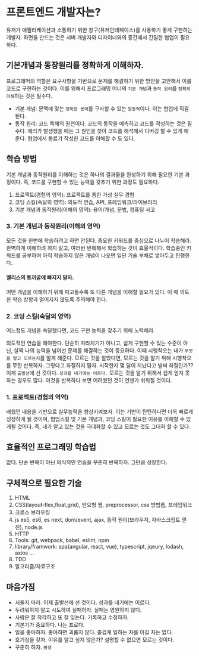# 프론트엔드 개발자는?
유저가 애필리케이션과 소통하기 위한 창구(유저인테페이스)를 사용하기 좋게 구현하는 개발자. 화면을 만드는 것은 서버 개발자와 디자이너와의 중간에서 긴밀한 협업이 필요하다.

## 기본개념과 동장원리를 정확하게 이해하자.
프로그래머의 역할은 요구사항을 기반으로 문제를 해결하기 위한 방안을 고안해서 이를 코드로 구현하는 것이다. 이를 위해서 프로그래밍 어너의 `기본 개념`과 `동작 원리`를 `정확히 이해`하는 것은 필수다.

- 기본 개념: 문맥에 맞는 `정확한 용어`를 구사할 수 있는 `원동력`이다. 이는 협업에 직결된다.
- 동작 원리: 코드 독해의 원천이다. 코드의 동작을 예측하고 코드를 작성하는 것은 필수다. 에러가 발생했을 때는 그 원인을 찾아 코드를 해석해서 디버깅 할 수 있게 해준다. 협업에서 동료가 작성한 코드를 이해할 수 도 있다. 

## 학습 방법
기본 개념과 동작원리를 이해하는 것은 하나의 결과물을 완성하기 위해 필요한 기본 과정이다. 즉, 코드를 구현할 수 있는 능력을 갖추기 위한 과정도 필요하다.

1. 프로젝트(경험의 영역): 프로젝트를 통한 가상 실무 경험
2. 코딩 스킬(숙달의 영역): 의도적 연습, API, 프레임워크/라이브러리
3. 기본 개념과 동작원리(이해의 영역): 용어/개념, 문법, 컴퓨팅 사고


### 3. 기본 개념과 동작원리(이해의 영역)
모든 것을 한번에 학습하려고 하면 안된다. 중요한 키워드를 중심으로 나누어 학습해라. 완벽하게 이해하려 하지 말고, 여러번 반복해서 학습하는 것이 효율적이다.
학습중인 키워드를 공부하며 아직 학습하지 않은 개념이 나오면 일단 기술 부채로 쌓아두고 진행한다.

#### 엘리스의 토끼굴에 빠지지 말자.
어떤 개념을 이해하기 위해 파고들수록 또 다른 개념을 이해할 필요가 있다. 이 때 의도한 학습 방향과 멀어지지 않도록 주의해야 한다.

### 2. 코딩 스킬(숙달의 영역)
어느정도 개념을 숙달했다면, 코드 구현 능력을 갖추기 위해 노력해라. 

의도적인 연습을 해야한다. 단순히 따라치기가 아니고, 쉽게 구현할 수 있는 수준이 아닌, 살짝 나의 능력을 넘어선 문제를 해결하는 것이 중요하다. 이때 시행착오는 내가 `무엇을 알고 모르는지`를 알게 해준다.
모르는 것을 알았다면, 모르는 것을 알기 위해 시행착오를 무한 반복하자. 그렇다고 좌절하지 말자. 시작한지 몇 달이 지났다고 벌써 좌절인가?? 이제 `출발선`에 선 것이다. `성과를 내기에는 이르다.` 모르는 것을 알기 위해서 쉽게 얻지 못하는 경우도 많다. 
이것을 반복하다 보면 어려웠던 것이 언젠가 쉬워질 것이다.

### 1. 프로젝트(경험의 역역)
배웠던 내용을 기반으로 실무능력을 향상키켜보자. 이는 기반이 탄탄하다면 더욱 빠르게 성장하게 될 것이며, 협업스킬 및 기본 개념과, 코딩 스킬이 필요한 이유를 이해할 수 있게될 것이다.
즉, 내가 알고 있는 것을 극대화할 수 있고 모르는 것도 그대화 할 수 있다.

## 효율적인 프로그래밍 학습법
없다. 단순 반복이 아닌 의식적인 연습을 꾸준히 반복하자. 그만큼 성장한다.

## 구체적으로 필요한 기술
1. HTML
2. CSS(layout-flex,float,grid), 반으형 웹, preprocessor, css 방법롭, 프레임워크
3. 크로스 브라우징
4. js es5, es6, es next, dom/event, ajax, 동작 원리(브라우저, 자바스크립트 엔진), node.js
5. HTTP
6. Tools: git, webpack, babel, eslint, npm
7. library/framwork: spa(angular, react, vue), typescript, jqeury, lodash, axios ...
8. TDD
9. 알고리즘/자료구조

## 마음가짐
- 서둘지 마라. 이제 출발선에 선 것이다. 성과를 내기에는 이르다.
- 두려워하지 말고 시도하여 실패하자. 실패는 영원하지 않다.
- 사람은 잘 착각하고 또 잘 잊는다. 기록하고 수정하자.
- 기본기가 중요하다. 나는 프로다.
- 일을 좋아하자. 좋아하면 괴롭지 않다. 즐겁게 일하는 자를 이길 자는 없다.
- 호기심을 갖자. 이유를 알고 싶지 않은가? 설명할 수 없으면 모르는 것이다.
- 꾸준히 하자. `평생`
